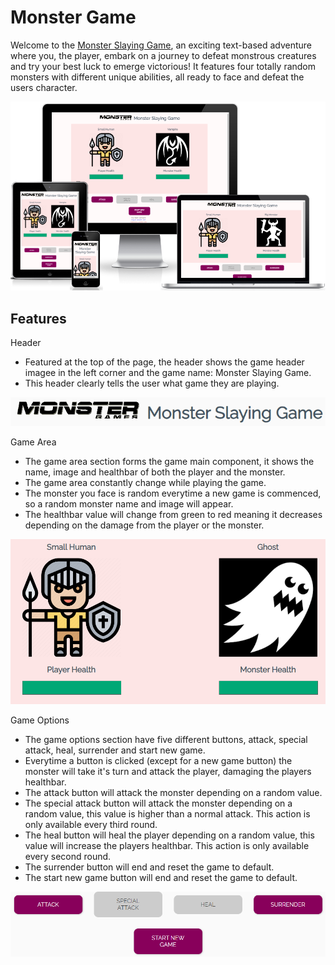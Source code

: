 # Monster Game

Welcome to the <a href="https://berger101.github.io/Monster-Game/">Monster Slaying Game</a>, an exciting text-based adventure where you, the player, embark on a journey to defeat monstrous creatures and try your best luck to emerge victorious! It features four totally random monsters with different unique abilities, all ready to face and defeat the users character.

<img src="assets/images/amiresponsive.png">

## Features

Header
<ul> 
  <li>Featured at the top of the page, the header shows the game header imagee in the left corner and the game name: Monster Slaying Game.</li>
  <li>This header clearly tells the user what game they are playing.</li>
</ul>
<img src="assets/images/header.png">

Game Area
<ul> 
  <li>The game area section forms the game main component, it shows the name, image and healthbar of both the player and the monster.</li>
  <li>The game area constantly change while playing the game.</li>
  <li>The monster you face is random everytime a new game is commenced, so a random monster name and image will appear.</li>
  <li>The healthbar value will change from green to red meaning it decreases depending on the damage from the player or the monster.</li>
</ul>
<img src="assets/images/gamearea.png">

Game Options
<ul> 
  <li>The game options section have five different buttons, attack, special attack, heal, surrender and start new game.</li>
  <li>Everytime a button is clicked (except for a new game button) the monster will take it's turn and attack the player, damaging the players healthbar.</li>
  <li>The attack button will attack the monster depending on a random value.</li>
  <li>The special attack button will attack the monster depending on a random value, this value is higher than a normal attack. This action is only available every third round.</li>
  <li>The heal button will heal the player depending on a random value, this value will increase the players healthbar. This action is only available every second round.</li>
  <li>The surrender button will end and reset the game to default.</li>
  <li>The start new game button will end and reset the game to default.</li>
</ul>
<img src="assets/images/buttons.png">
